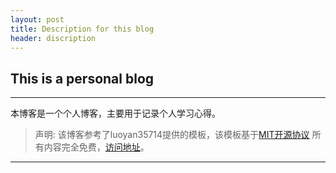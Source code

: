 ```yaml
---
layout: post
title: Description for this blog
header: discription
---
```


This is a personal blog
------------------------------
<hr>

本博客是一个个人博客，主要用于记录个人学习心得。

>声明: 该博客参考了luoyan35714提供的模板，该模板基于[MIT开源协议](https://github.com/luoyan35714/LessOrMore/blob/master/LICENSE) 所有内容完全免费，[访问地址](https://github.com/luoyan35714/LessOrMore/)。

<hr>




